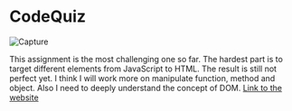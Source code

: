 # CodeQuiz
![Capture](https://user-images.githubusercontent.com/46208528/75902730-bd2a5a80-5dfd-11ea-8ff2-b004c007e536.PNG)

This assignment is the most challenging one so far. The hardest part is to target different elements from JavaScript to HTML. The result is still not perfect yet. I think I will work more on manipulate function, method and object. Also I need to deeply understand the concept of DOM. [Link to the website](https://lorddominic.github.io/CodeQuiz/index.html)
